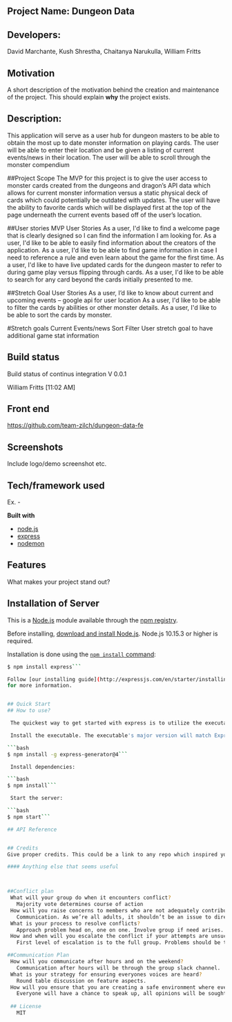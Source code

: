 ## Project Name: Dungeon Data
## Developers: 
David Marchante, 
Kush Shrestha, 
Chaitanya Narukulla, 
William Fritts

## Motivation
A short description of the motivation behind the creation and maintenance of the project. This should explain **why** the project exists.

## Description:
 This application will serve as a user hub for dungeon masters to be able to obtain the most up to date monster information on playing cards. The user will be able to enter their location and be given a listing of current events/news in their location. The user will be able to scroll through the monster compendium

 ##Project Scope
 The MVP for this project is to give the user access to monster cards created from the dungeons and dragon’s API data which allows for current monster information versus a static physical deck of cards which could potentially be outdated with updates. The user will have the ability to favorite cards which will be displayed first at the top of the page underneath the current events based off of the user’s location.

 ##User stories
 MVP User Stories
   As a user, I'd like to find a welcome page that is clearly designed so I can find the information I am looking for.
   As a user, I'd like to be able to easily find information about the creators of the application.
   As a user, I'd like to be able to find game information in case I need to reference a rule and even learn about the game for the first time.
   As a user, I'd like to have live updated cards for the dungeon master to refer to during game play versus flipping through cards.
   As a user, I'd like to be able to search for any card beyond the cards initially presented to me.
   
 ##Stretch Goal User Stories
   As a user, I’d like to know about current and upcoming events – google api for user location
   As a user, I'd like to be able to filter the cards by abilities or other monster details.
   As a user, I'd like to be able to sort the cards by monster.

#Stretch goals
 Current Events/news
 Sort
 Filter
 User stretch goal to have additional game stat information

## Build status
Build status of continus integration V 0.0.1

William Fritts [11:02 AM]

## Front end
 https://github.com/team-zilch/dungeon-data-fe
 
## Screenshots
Include logo/demo screenshot etc.

## Tech/framework used
Ex. -

<b>Built with</b>
- [node.js]()
- [express]()
- [nodemon]()

## Features
What makes your project stand out?

## Installation of Server

This is a [Node.js](https://nodejs.org/en/) module available through the
[npm registry](https://www.npmjs.com/).

Before installing, [download and install Node.js](https://nodejs.org/en/download/).
Node.js 10.15.3 or higher is required.

Installation is done using the
[`npm install` command](https://docs.npmjs.com/getting-started/installing-npm-packages-locally):

```bash
$ npm install express```

Follow [our installing guide](http://expressjs.com/en/starter/installing.html)
for more information.


## Quick Start
## How to use?

 The quickest way to get started with express is to utilize the executable [`express(1)`](https://github.com/expressjs/generator) to generate an application as shown below:

 Install the executable. The executable's major version will match Express's:

```bash
$ npm install -g express-generator@4```

 Install dependencies:

```bash
$ npm install```

 Start the server:

```bash
$ npm start```

## API Reference


## Credits
Give proper credits. This could be a link to any repo which inspired you to build this project, any blogposts or links to people who contrbuted in this project.

#### Anything else that seems useful



##Conflict plan
 What will your group do when it encounters conflict?
   Majority vote determines course of action
 How will you raise concerns to members who are not adequately contributing?
   Communication. As we’re all adults, it shouldn’t be an issue to directly communicate with any trouble that arises. Address cordially person to person initially. If trouble continues, involve group. If trouble continues, involve TA or instructor.
 What is your process to resolve conflicts?
   Approach problem head on, one on one. Involve group if need arises. Involve TA’s/instructor if mechanisms require.
 How and when will you escalate the conflict if your attempts are unsuccessful?
   First level of escalation is to the full group. Problems should be taken to full group for vote immediately if one on one cannot be resolved. If there is still issue after group vote, TA’s/Instructor should be requested for mediation immediately. Better to resolve any conflict as soon as possible to prevent prolonged disruption to project.

##Communication Plan
 How will you communicate after hours and on the weekend?
   Communication after hours will be through the group slack channel.
 What is your strategy for ensuring everyones voices are heard?
   Round table discussion on feature aspects.
 How will you ensure that you are creating a safe environment where everyone feels comfortable speaking up?
   Everyone will have a chance to speak up, all opinions will be sought before decisions are finalized. Ultimately, a group vote will determine a course of action.
 
 ## License
   MIT

